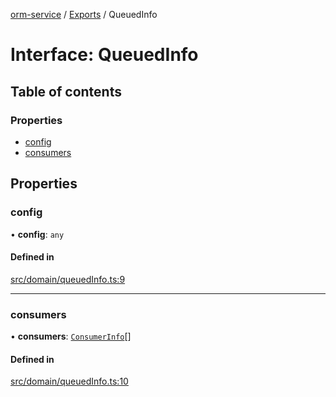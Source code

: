 [orm-service](../README.md) / [Exports](../modules.md) / QueuedInfo

# Interface: QueuedInfo

## Table of contents

### Properties

- [config](QueuedInfo.md#config)
- [consumers](QueuedInfo.md#consumers)

## Properties

### config

• **config**: `any`

#### Defined in

[src/domain/queuedInfo.ts:9](https://github.com/lambda-orm/lambdaorm-svc/blob/b929c27/src/domain/queuedInfo.ts#L9)

___

### consumers

• **consumers**: [`ConsumerInfo`](ConsumerInfo.md)[]

#### Defined in

[src/domain/queuedInfo.ts:10](https://github.com/lambda-orm/lambdaorm-svc/blob/b929c27/src/domain/queuedInfo.ts#L10)
